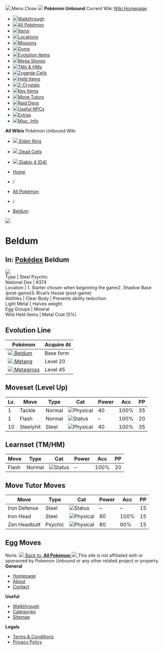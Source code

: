 [ ![](https://static.unboundwiki.com/wp-content/assets/images/2024/07/unbound-game-logo-x50.png) ](https://unboundwiki.com/pokemon/beldum/<https:/unboundwiki.com/>)
Menu Close
![](https://static.unboundwiki.com/wp-content/assets/images/2024/07/pokemon-unbound-frozen-heights-game-icon.jpg)
**Pokémon Unbound**
Current Wiki
[ Wiki Homepage ](https://unboundwiki.com/pokemon/beldum/<https:/unboundwiki.com/>)
  * [![](https://static.unboundwiki.com/wp-content/assets/images/2024/07/unbound-walkthrough-start-preview.jpg)Walkthrough](https://unboundwiki.com/pokemon/beldum/<https:/unboundwiki.com/walkthrough/>)
  * [![](https://static.unboundwiki.com/wp-content/assets/images/2024/07/pokemon-unbound-lab-exterior-150x150.jpg)All Pokémon](https://unboundwiki.com/pokemon/beldum/<https:/unboundwiki.com/pokemon/>)
  * [![](https://static.unboundwiki.com/wp-content/assets/images/2024/07/items-market-150x150.jpg)Items](https://unboundwiki.com/pokemon/beldum/<https:/unboundwiki.com/items/>)
  * [![](https://static.unboundwiki.com/wp-content/assets/images/2024/08/world-map-pokemon-unbound.jpg)Locations](https://unboundwiki.com/pokemon/beldum/<https:/unboundwiki.com/locations/>)
  * [![](https://static.unboundwiki.com/wp-content/assets/images/2024/07/missions-icon-150x150.jpg)Missions](https://unboundwiki.com/pokemon/beldum/<https:/unboundwiki.com/missions/>)
  * [![](https://static.unboundwiki.com/wp-content/assets/images/2024/12/exterior-crater-town-gym-200x200.jpg)Gyms](https://unboundwiki.com/pokemon/beldum/<https:/unboundwiki.com/gyms/>)
  * [![](https://static.unboundwiki.com/wp-content/assets/images/2024/08/evolutionary-items.jpg)Evolution Items](https://unboundwiki.com/pokemon/beldum/<https:/unboundwiki.com/items/evolution-items/>)
  * [![](https://static.unboundwiki.com/wp-content/assets/images/2024/07/mega-stone-150x150.jpg)Mega Stones](https://unboundwiki.com/pokemon/beldum/<https:/unboundwiki.com/mega-stones/>)
  * [![](https://static.unboundwiki.com/wp-content/assets/images/2024/07/tmloc-150x150.png)TMs & HMs](https://unboundwiki.com/pokemon/beldum/<https:/unboundwiki.com/tms-hms/>)
  * [![](https://static.unboundwiki.com/wp-content/assets/images/2024/08/zygarde-house.jpg)Zygarde Cells](https://unboundwiki.com/pokemon/beldum/<https:/unboundwiki.com/items/zygarde-cells/>)
  * [![](https://static.unboundwiki.com/wp-content/assets/images/2024/10/helditems-endgame-shop-200x200.jpg)Held Items](https://unboundwiki.com/pokemon/beldum/<https:/unboundwiki.com/items/held-items/>)
  * [![](https://static.unboundwiki.com/wp-content/assets/images/2024/08/zcrystals-listing-preview.jpg)Z-Crystals](https://unboundwiki.com/pokemon/beldum/<https:/unboundwiki.com/z-crystals/>)
  * [![](https://static.unboundwiki.com/wp-content/assets/images/2024/08/cube.jpg)Key Items](https://unboundwiki.com/pokemon/beldum/<https:/unboundwiki.com/items/key-items/>)
  * [![](https://static.unboundwiki.com/wp-content/assets/images/2024/09/move-tutors-preview.jpg)Move Tutors](https://unboundwiki.com/pokemon/beldum/<https:/unboundwiki.com/misc-info/move-tutors/>)
  * [![](https://static.unboundwiki.com/wp-content/assets/images/2024/10/raid-den-area-pokemon-unbound-lightv.jpg)Raid Dens](https://unboundwiki.com/pokemon/beldum/<https:/unboundwiki.com/raid-dens/>)
  * [![](https://static.unboundwiki.com/wp-content/assets/images/2024/11/useful-npc-preview-200x200.jpg)Useful NPCs](https://unboundwiki.com/pokemon/beldum/<https:/unboundwiki.com/misc-info/useful-npcs/>)
  * [![](https://static.unboundwiki.com/wp-content/assets/images/2024/10/kyurem-unbound-sidequest-200x200.jpg)Extras](https://unboundwiki.com/pokemon/beldum/<https:/unboundwiki.com/extras/>)
  * [![](https://static.unboundwiki.com/wp-content/assets/images/2024/08/dehara-mart.png)Misc. Info](https://unboundwiki.com/pokemon/beldum/<https:/unboundwiki.com/misc-info/>)


**All Wikis**
Pokémon Unbound Wiki
  * [ ![](https://unboundwiki.com/wp-content/themes/stratswiki/assets/img/wiki/elden-ring.png) Elden Ring ](https://unboundwiki.com/pokemon/beldum/<#>)
  * [ ![](https://unboundwiki.com/wp-content/themes/stratswiki/assets/img/wiki/dead-cells.jpg) Dead Cells ](https://unboundwiki.com/pokemon/beldum/<#>)
  * [ ![](https://unboundwiki.com/wp-content/themes/stratswiki/assets/img/wiki/diablo.png) Diablo 4 (D4) ](https://unboundwiki.com/pokemon/beldum/<#>)


  * [ Home ](https://unboundwiki.com/pokemon/beldum/<https:/unboundwiki.com/>)
  * /
  * [ All Pokémon ](https://unboundwiki.com/pokemon/beldum/<https:/unboundwiki.com/pokemon/>)
  * /
  * [ Beldum ](https://unboundwiki.com/pokemon/beldum/<https:/unboundwiki.com/pokemon/beldum/>)

![](https://static.unboundwiki.com/wp-content/assets/images/2024/12/beldum_scaled_4x_pngcrushed.png)
# Beldum
In: [Pokédex](https://unboundwiki.com/pokemon/beldum/<https:/unboundwiki.com/category/pokedex/>)
Beldum  
---  
![](https://static.unboundwiki.com/wp-content/assets/sprites/pokemon/beldum.png)  
Type | Steel Psychic  
National Dex | #374  
Location | 1. Starter chosen when beginning the game2. Shadow Base (post-game)3. Rival’s House (post-game)  
Abilities | Clear Body | Prevents ability reduction.  
Light Metal | Halves weight.  
Egg Groups | Mineral  
Wild Held Items | Metal Coat (5%)  
## Evolution Line
Pokémon | Acquire At  
---|---  
[![](https://static.unboundwiki.com/wp-content/assets/sprites/pokemon/beldum.png) Beldum](https://unboundwiki.com/pokemon/beldum/<https:/unboundwiki.com/pokemon/beldum/>) | Base form  
[![](https://static.unboundwiki.com/wp-content/assets/sprites/pokemon/metang.png) Metang](https://unboundwiki.com/pokemon/beldum/<https:/unboundwiki.com/pokemon/metang/>) | Level 20  
[![](https://static.unboundwiki.com/wp-content/assets/sprites/pokemon/metagross.png) Metagross](https://unboundwiki.com/pokemon/beldum/<https:/unboundwiki.com/pokemon/metagross/>) | Level 45  
## Moveset (Level Up)
Lv. | Move | Type | Cat | Power | Acc | PP  
---|---|---|---|---|---|---  
1 | Tackle | Normal | ![Physical](https://static.unboundwiki.com/wp-content/assets/icons/ui/physical.png) | 40 | 100% | 35  
1 | Flash | Normal | ![Status](https://static.unboundwiki.com/wp-content/assets/icons/ui/status.png) | – | 100% | 20  
10 | Steelyhit | Steel | ![Physical](https://static.unboundwiki.com/wp-content/assets/icons/ui/physical.png) | 40 | 100% | 35  
## Learnset (TM/HM)
Move | Type | Cat | Power | Acc | PP  
---|---|---|---|---|---  
Flash | Normal | ![Status](https://static.unboundwiki.com/wp-content/assets/icons/ui/status.png) | – | 100% | 20  
## Move Tutor Moves
Move | Type | Cat | Power | Acc | PP  
---|---|---|---|---|---  
Iron Defense | Steel | ![Status](https://static.unboundwiki.com/wp-content/assets/icons/ui/status.png) | – | – | 15  
Iron Head | Steel | ![Physical](https://static.unboundwiki.com/wp-content/assets/icons/ui/physical.png) | 80 | 100% | 15  
Zen Headbutt | Psychic | ![Physical](https://static.unboundwiki.com/wp-content/assets/icons/ui/physical.png) | 80 | 90% | 15  
## Egg Moves
None.
[ ![](https://static.unboundwiki.com/wp-content/assets/images/2024/07/pokemon-unbound-lab-exterior.jpg) Back to: **All Pokémon** ](https://unboundwiki.com/pokemon/beldum/<https:/unboundwiki.com/pokemon/>)
[ ![](https://static.unboundwiki.com/wp-content/assets/images/2024/07/unbound-game-logo-x50.png) ](https://unboundwiki.com/pokemon/beldum/<https:/unboundwiki.com/>)
This site is not affiliated with or sponsored by Pokemon Unbound or any other related project or property. 
**General**
  * [ Homepage ](https://unboundwiki.com/pokemon/beldum/<https:/unboundwiki.com/>)
  * [ About ](https://unboundwiki.com/pokemon/beldum/<https:/unboundwiki.com/about/>)
  * [ Contact ](https://unboundwiki.com/pokemon/beldum/<https:/unboundwiki.com/contact/>)


**Useful**
  * [ Walkthrough ](https://unboundwiki.com/pokemon/beldum/<https:/unboundwiki.com/walkthrough/>)
  * [ Categories ](https://unboundwiki.com/pokemon/beldum/<https:/unboundwiki.com/categories/>)
  * [ Sitemap ](https://unboundwiki.com/pokemon/beldum/<https:/unboundwiki.com/sitemap/>)


**Legals**
  * [ Terms & Conditions ](https://unboundwiki.com/pokemon/beldum/<https:/unboundwiki.com/terms-conditions/>)
  * [ Privacy Policy ](https://unboundwiki.com/pokemon/beldum/<https:/unboundwiki.com/privacy-policy/>)


